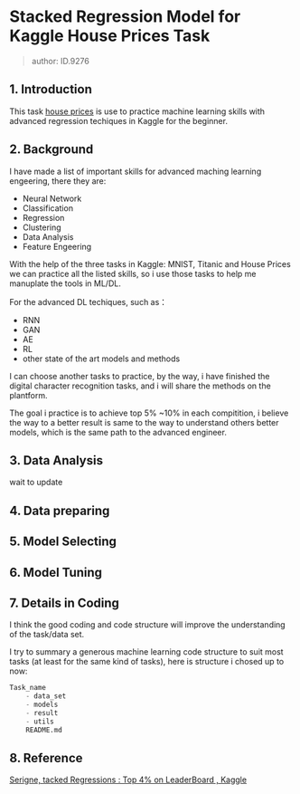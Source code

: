 # Stacked Regression Model for Kaggle House Prices Task

> author: ID.9276

## 1. Introduction

This task [house prices](https://www.kaggle.com/c/house-prices-advanced-regression-techniques) is use to practice machine learning skills with advanced regression techiques in Kaggle for the beginner.

## 2. Background

I have made a list of important skills for advanced maching learning engeering, there they are:

- Neural Network
- Classification
- Regression
- Clustering
- Data Analysis
- Feature Engeering

With the help of the three tasks in Kaggle: MNIST, Titanic and House Prices we can practice all the listed skills, so i use those  tasks to help me manuplate the tools in ML/DL.

For the advanced DL techiques, such as：

- RNN
- GAN
- AE
- RL
- other state of the art models and methods

I can choose another tasks to practice, by the way, i have finished the digital character recognition tasks, and i will share the methods on the plantform.

The goal i practice is to achieve top 5% ~10% in each compitition, i believe the way to a better result is same to the way to understand others better models, which is the same path to the advanced engineer.

## 3. Data Analysis

wait to update

## 4. Data preparing

## 5. Model Selecting

## 6. Model Tuning

## 7. Details in Coding

I think the good coding and code structure will improve the understanding of the task/data set.

I try to summary a generous machine learning code structure to suit most tasks (at least for the same kind of tasks),  here is structure i chosed up to now:

```python
Task_name
	- data_set
    - models
    - result
    - utils
    README.md
```



## 8. Reference

[Serigne, tacked Regressions : Top 4% on LeaderBoard , Kaggle](https://www.kaggle.com/serigne/stacked-regressions-top-4-on-leaderboard)